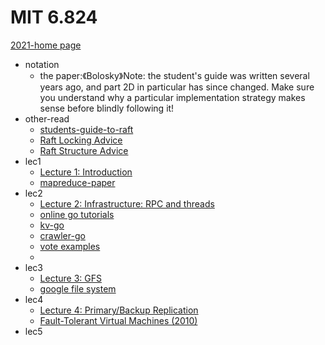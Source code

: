 # MIT 6.824
[2021-home page](http://nil.csail.mit.edu/6.824/2021/schedule.html)
- notation
    - the paper:《Bolosky》Note: the student's guide was written several years ago, and part 2D in particular has since changed. Make sure you understand why a particular implementation strategy makes sense before blindly following it!
- other-read
    - [students-guide-to-raft](https://thesquareplanet.com/blog/students-guide-to-raft/)
    - [Raft Locking Advice](http://nil.csail.mit.edu/6.824/2021/labs/raft-locking.txt)
    - [Raft Structure Advice](http://nil.csail.mit.edu/6.824/2021/labs/raft-structure.txt)
- lec1
    - [Lecture 1: Introduction](lec1/intorduction.md)
    - [mapreduce-paper](lec1/mapreduce-osdi04.pdf)
- lec2
    - [Lecture 2: Infrastructure: RPC and threads](lec2/rpc_threads.md)
    - [online go tutorials](https://tour.golang.org/welcome/1)
    - [kv-go](lec2/kv/kv.go)
    - [crawler-go](lec2/crawler/crawler.go)
    - [vote examples](lec2/condvar)
    - 
- lec3
    - [Lecture 3: GFS](lec3/gfs.md)
    - [google file system](lec3/gfs.pdf)
- lec4 
    - [Lecture 4: Primary/Backup Replication](lec4/primary-backup-replication.md)
    - [Fault-Tolerant Virtual Machines (2010) ](lec4/vm-ft.pdf)
- lec5

